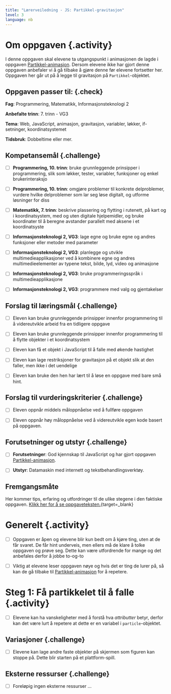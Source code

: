 ```yaml
---
title: "Lærerveiledning - JS: Partikkel-gravitasjon"
level: 3
language: nb
---
```



# Om oppgaven {.activity}

 I denne oppgaven skal elevene ta utgangspunkt i animasjonen de lagde i oppgaven
 [Partikkel-animasjon](../partikkel_animasjon/partikkel_animasjon.html). Dersom
 elevene ikke har gjort denne oppgaven anbefaler vi å gå tilbake å gjøre denne
 før elevene fortsetter her. Oppgaven her går ut på å legge til gravitasjon på
 `Partikkel`-objektet.

## Oppgaven passer til: {.check}

 __Fag__: Programmering, Matematikk, Informasjonsteknologi 2

__Anbefalte trinn__: 7. trinn - VG3

__Tema__: Web, JavaScript, animasjon, gravitasjon, variabler, løkker,
if-setninger, koordinatsystemet

__Tidsbruk__: Dobbeltime eller mer.

## Kompetansemål {.challenge}

- [ ] __Programmering, 10. trinn__: bruke grunnleggende prinsipper i
       programmering, slik som løkker, tester, variabler, funksjoner og enkel
       brukerinteraksjo

- [ ] __Programmering, 10. trinn__: omgjøre problemer til konkrete delproblemer,
       vurdere hvilke delproblemer som lar seg løse digitalt, og utforme
       løsninger for diss

- [ ] __Matematikk, 7. trinn__: beskrive plassering og flytting i rutenett, på
      kart og i koordinatsystem, med og uten digitale hjelpemidler, og bruke
      koordinater til å beregne avstander parallelt med aksene i et
      koordinatsyste

- [ ] __Informasjonsteknologi 2, VG3__: lage egne og bruke egne og andres
      funksjoner eller metoder med parameter

- [ ] __Informasjonsteknologi 2, VG3__: planlegge og utvikle
      multimedieapplikasjoner ved å kombinere egne og andres multimedieelementer
      av typene tekst, bilde, lyd, video og animasjone

- [ ] __Informasjonsteknologi 2, VG3__: bruke programmeringsspråk i
      multimedieapplikasjone

- [ ] __Informasjonsteknologi 2, VG3__: programmere med valg og gjentakelser

## Forslag til læringsmål {.challenge}

- [ ] Eleven kan bruke grunnleggende prinsipper innenfor programmering til å
      videreutvikle arbeid fra en tidligere oppgave

- [ ] Eleven kan bruke grunnleggende prinsipper innenfor programmering til å
      flytte objekter i et koordinatsystem

- [ ] Eleven kan få et objekt i JavaScript til å falle med økende hastighet

- [ ] Eleven kan lage restriksjoner for gravitasjon på et objekt slik at den
      faller, men ikke i det uendelige

- [ ] Eleven kan bruke den hen har lært til å løse en oppgave med bare små hint.

## Forslag til vurderingskriterier {.challenge}

- [ ] Eleven oppnår middels måloppnåelse ved å fullføre oppgaven

- [ ] Eleven oppnår høy måloppnåelse ved å videreutvikle egen kode basert på
      oppgaven.

## Forutsetninger og utstyr {.challenge}

- [ ] __Forutsetninger__: God kjennskap til JavaScript og har gjort oppgaven
       [Partikkel-animasjon](../partikkel_animasjon/partikkel_animasjon.html).

- [ ] __Utstyr__: Datamaskin med internett og tekstbehandlingsverktøy.

## Fremgangsmåte

Her kommer tips, erfaring og utfordringer til de ulike stegene i den faktiske
oppgaven. [Klikk her for å se
oppgaveteksten.](../partikkel_gravitasjon/partikkel_gravitasjon.html){target=_blank}


# Generelt {.activity}

- [ ] Oppgaven er åpen og elevene blir kun bedt om å kjøre ting, uten at de får
       svaret. De får hint underveis, men ellers må de klare å tolke oppgaven og
       prøve seg. Dette kan være utfordrende for mange og det anbefales derfor å
       jobbe to-og-to

- [ ] Viktig at elevene leser oppgaven nøye og hvis det er ting de lurer på, så
      kan de gå tilbake til
      [Partikkel-animasjon](../partikkel_animasjon/partikkel_animasjon.html) for
      å repetere.


# Steg 1: Få partikkelet til å falle {.activity}

- [ ] Elevene kan ha vanskeligheter med å forstå hva _attributter_ betyr, derfor
       kan det være lurt å repetere at dette er en variabel i
       `particle`-objektet.

## Variasjoner {.challenge}

- [ ] Elevene kan lage andre faste objekter på skjermen som figuren kan stoppe
       på. Dette blir starten på et plattform-spill.

## Eksterne ressurser {.challenge}

- [ ] Foreløpig ingen eksterne ressurser ...

